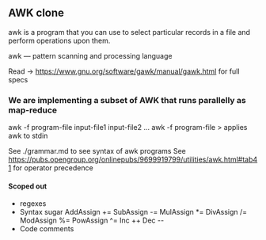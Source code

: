 ## AWK clone

awk is a program that you can use to select particular records in a file and perform operations upon them.

awk — pattern scanning and processing language

Read -> https://www.gnu.org/software/gawk/manual/gawk.html for full specs

### We are implementing a subset of AWK that runs parallelly as map-reduce

awk -f program-file input-file1 input-file2 ...
awk -f program-file > applies awk to stdin

See ./grammar.md to see syntax of awk programs
See https://pubs.opengroup.org/onlinepubs/9699919799/utilities/awk.html#tab41 for operator precedence

#### Scoped out
- regexes
- Syntax sugar
    AddAssign +=
    SubAssign -=
    MulAssign *=
    DivAssign /=
    ModAssign %=
    PowAssign ^=
    Inc ++
    Dec --
- Code comments

